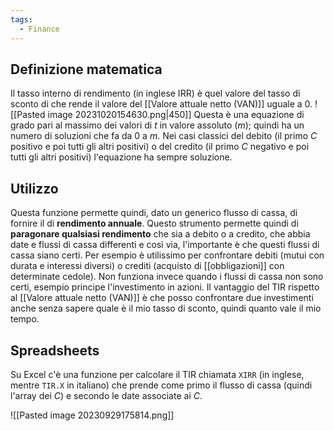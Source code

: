 ```yaml
---
tags:
  - Finance
---
```

## Definizione matematica

Il tasso interno di rendimento (in inglese IRR) è quel valore del tasso di sconto di che rende il valore del [[Valore attuale netto (VAN)]] uguale a $0$.
![[Pasted image 20231020154630.png|450]]
Questa è una equazione di grado pari al massimo dei valori di $t$ in valore assoluto ($m$); quindi ha un numero di soluzioni che fa da $0$ a $m$.
Nei casi classici del debito (il primo $C$ positivo e poi tutti gli altri positivi) o del credito (il primo $C$ negativo e poi tutti gli altri positivi) l'equazione ha sempre soluzione.

## Utilizzo

Questa funzione permette quindi, dato un generico flusso di cassa, di fornire il  di **rendimento annuale**.
Questo strumento permette quindi di **paragonare qualsiasi rendimento** che sia a debito o a credito, che abbia date e flussi di cassa differenti e così via, l'importante è che questi flussi di cassa siano certi.
Per esempio è utilissimo per confrontare debiti (mutui con durata e interessi diversi) o crediti (acquisto di [[obbligazioni]] con determinate cedole).
Non funziona invece quando i flussi di cassa non sono certi, esempio principe l'investimento in azioni.
Il vantaggio del TIR rispetto al [[Valore attuale netto (VAN)]] è che posso confrontare due investimenti anche senza sapere quale è il mio tasso di sconto, quindi quanto vale il mio tempo.
## Spreadsheets

Su Excel c'è una funzione per calcolare il TIR chiamata `XIRR` (in inglese, mentre `TIR.X` in italiano) che prende come primo il flusso di cassa (quindi l'array dei $C$) e secondo le date associate ai $C$.

![[Pasted image 20230929175814.png]]